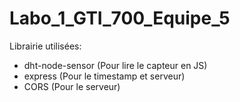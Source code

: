 # Labo_1_GTI_700_Equipe_5

Librairie utilisées:
- dht-node-sensor (Pour lire le capteur en JS)
- express (Pour le timestamp et serveur)
- CORS (Pour le serveur)
